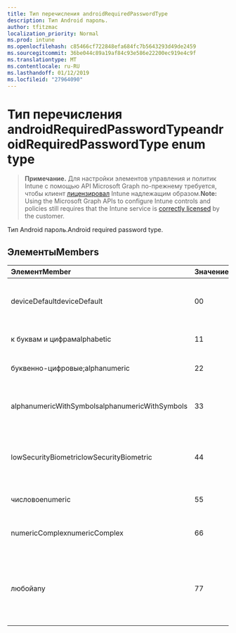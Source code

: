 ```yaml
---
title: Тип перечисления androidRequiredPasswordType
description: Тип Android пароль.
author: tfitzmac
localization_priority: Normal
ms.prod: intune
ms.openlocfilehash: c85466cf722848efa684fc7b5643293d49de2459
ms.sourcegitcommit: 36be044c89a19af84c93e586e22200ec919e4c9f
ms.translationtype: MT
ms.contentlocale: ru-RU
ms.lasthandoff: 01/12/2019
ms.locfileid: "27964090"
---
```

# <a name="androidrequiredpasswordtype-enum-type"></a><span data-ttu-id="a13af-103">Тип перечисления androidRequiredPasswordType</span><span class="sxs-lookup"><span data-stu-id="a13af-103">androidRequiredPasswordType enum type</span></span>

> <span data-ttu-id="a13af-104">**Примечание.** Для настройки элементов управления и политик Intune с помощью API Microsoft Graph по-прежнему требуется, чтобы клиент [лицензировал](https://go.microsoft.com/fwlink/?linkid=839381) Intune надлежащим образом.</span><span class="sxs-lookup"><span data-stu-id="a13af-104">**Note:** Using the Microsoft Graph APIs to configure Intune controls and policies still requires that the Intune service is [correctly licensed](https://go.microsoft.com/fwlink/?linkid=839381) by the customer.</span></span>

<span data-ttu-id="a13af-105">Тип Android пароль.</span><span class="sxs-lookup"><span data-stu-id="a13af-105">Android required password type.</span></span>
## <a name="members"></a><span data-ttu-id="a13af-106">Элементы</span><span class="sxs-lookup"><span data-stu-id="a13af-106">Members</span></span>
|<span data-ttu-id="a13af-107">Элемент</span><span class="sxs-lookup"><span data-stu-id="a13af-107">Member</span></span>|<span data-ttu-id="a13af-108">Значение</span><span class="sxs-lookup"><span data-stu-id="a13af-108">Value</span></span>|<span data-ttu-id="a13af-109">Описание</span><span class="sxs-lookup"><span data-stu-id="a13af-109">Description</span></span>|
|:---|:---|:---|
|<span data-ttu-id="a13af-110">deviceDefault</span><span class="sxs-lookup"><span data-stu-id="a13af-110">deviceDefault</span></span>|<span data-ttu-id="a13af-111">0</span><span class="sxs-lookup"><span data-stu-id="a13af-111">0</span></span>|<span data-ttu-id="a13af-112">Значение по умолчанию устройства, без цели.</span><span class="sxs-lookup"><span data-stu-id="a13af-112">Device default value, no intent.</span></span>|
|<span data-ttu-id="a13af-113">к буквам и цифрам</span><span class="sxs-lookup"><span data-stu-id="a13af-113">alphabetic</span></span>|<span data-ttu-id="a13af-114">1</span><span class="sxs-lookup"><span data-stu-id="a13af-114">1</span></span>|<span data-ttu-id="a13af-115">К буквам и цифрам пароль.</span><span class="sxs-lookup"><span data-stu-id="a13af-115">Alphabetic password required.</span></span>|
|<span data-ttu-id="a13af-116">буквенно-цифровые;</span><span class="sxs-lookup"><span data-stu-id="a13af-116">alphanumeric</span></span>|<span data-ttu-id="a13af-117">2</span><span class="sxs-lookup"><span data-stu-id="a13af-117">2</span></span>|<span data-ttu-id="a13af-118">Буквенно-цифровой пароль.</span><span class="sxs-lookup"><span data-stu-id="a13af-118">Alphanumeric password required.</span></span>|
|<span data-ttu-id="a13af-119">alphanumericWithSymbols</span><span class="sxs-lookup"><span data-stu-id="a13af-119">alphanumericWithSymbols</span></span>|<span data-ttu-id="a13af-120">3</span><span class="sxs-lookup"><span data-stu-id="a13af-120">3</span></span>|<span data-ttu-id="a13af-121">Буквы или цифры с символы пароль.</span><span class="sxs-lookup"><span data-stu-id="a13af-121">Alphanumeric with symbols password required.</span></span>|
|<span data-ttu-id="a13af-122">lowSecurityBiometric</span><span class="sxs-lookup"><span data-stu-id="a13af-122">lowSecurityBiometric</span></span>|<span data-ttu-id="a13af-123">4</span><span class="sxs-lookup"><span data-stu-id="a13af-123">4</span></span>|<span data-ttu-id="a13af-124">Биометрия низкой безопасности на основе пароль.</span><span class="sxs-lookup"><span data-stu-id="a13af-124">Low security biometrics based password required.</span></span>|
|<span data-ttu-id="a13af-125">числовое</span><span class="sxs-lookup"><span data-stu-id="a13af-125">numeric</span></span>|<span data-ttu-id="a13af-126">5</span><span class="sxs-lookup"><span data-stu-id="a13af-126">5</span></span>|<span data-ttu-id="a13af-127">Числовой пароль.</span><span class="sxs-lookup"><span data-stu-id="a13af-127">Numeric password required.</span></span>|
|<span data-ttu-id="a13af-128">numericComplex</span><span class="sxs-lookup"><span data-stu-id="a13af-128">numericComplex</span></span>|<span data-ttu-id="a13af-129">6</span><span class="sxs-lookup"><span data-stu-id="a13af-129">6</span></span>|<span data-ttu-id="a13af-130">Числовой сложный пароль.</span><span class="sxs-lookup"><span data-stu-id="a13af-130">Numeric complex password required.</span></span>|
|<span data-ttu-id="a13af-131">любой</span><span class="sxs-lookup"><span data-stu-id="a13af-131">any</span></span>|<span data-ttu-id="a13af-132">7</span><span class="sxs-lookup"><span data-stu-id="a13af-132">7</span></span>|<span data-ttu-id="a13af-133">Пароль или шаблон является обязательным, а какие-либо допустима.</span><span class="sxs-lookup"><span data-stu-id="a13af-133">A password or pattern is required, and any is acceptable.</span></span>|



